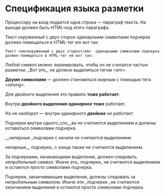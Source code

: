 # Спецификация языка разметки

Процессору на вход подается одна строка — параграф текста. 
На выходе должен быть HTML-код этого параграфа.

Текст _окруженный с двух сторон_  одинарными символами подчерка 
должен помещаться в HTML-тег em вот так:

`Текст <em>окруженный с двух сторон</em>  одинарными символами подчерка 
должен помещаться в HTML-тег em вот так:`

Любой символ можно экранировать, чтобы он не считался частью разметки. 
\_Вот это\_, не должно выделиться тегом \<em\>.

__Двумя символами__ — должен становиться жирным с помощью тега \<strong\>.

Для двойного выделения это правило __тоже
работает__.

Внутри __двойного выделения _одинарное_ тоже__ работает.

Но не наоборот — внутри _одинарного __двойное__  не работает_.

Подчерки внутри одного_сло__ва не считаются выделением и должны оставаться символами подчерка.

__непарные _подчерки с начала не считаются выделением.

непарные__ подчерки_ с конца также не считаются выделением.

За подчерками, начинающими выделение, должен следовать непробельный символ. Иначе эти_ подчерки_ не считаются выделением 
и остаются просто символами подчерка.

Подчерки, заканчивающие выделение, должны следовать за непробельным символом. Иначе эти _подчерки _не считаются окончанием выделения 
и остаются просто символами подчерка.

